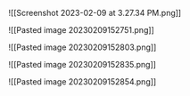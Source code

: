 ![[Screenshot 2023-02-09 at 3.27.34 PM.png]]


![[Pasted image 20230209152751.png]]


![[Pasted image 20230209152803.png]]


![[Pasted image 20230209152835.png]]


![[Pasted image 20230209152854.png]]